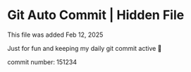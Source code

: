 # Git Auto Commit | Hidden File

This file was added Feb 12, 2025

Just for fun and keeping my daily git commit active 🤪

commit number: 151234
